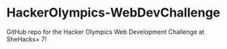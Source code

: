 # HackerOlympics-WebDevChallenge
GitHub repo for the Hacker Olympics Web Development Challenge at SheHacks+ 7!
